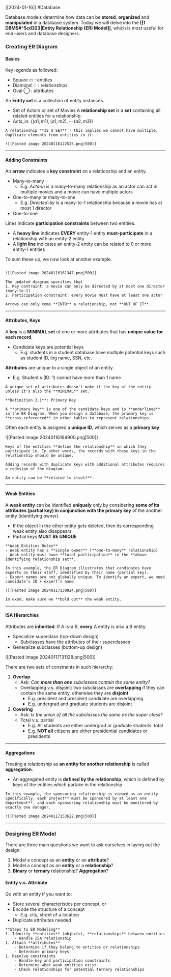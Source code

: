 [[2024-01-16]] #Database 

Database models determine how data can be **stored**, **organized** and **manipulated** in a database system. Today we will delve into the **[[1 DBMS#^5cd323|Entity Relationship (ER) Model]]**, which is most useful for end-users and database designers.

### Creating ER Diagram 
#### Basics
Key legends as followed:
- Square ▭ : entities
- Diamond ♢ : relationships
- Oval ⃝ : attributes

An **Entity set** is a collection of entity instances.
- Set of Actors or set of Movies
A **relationship set** is a **set** containing all related entities for a relationship.
- Acts_in: $\{(a1,m1), (a1,m2), \cdots\, (a2, m3)\}$

```ad-important
A relationship **IS A SET** - this implies we cannot have multiple, duplicate elements from entities in it.
```

```ad-example
![[Pasted image 20240116122525.png|500]]
```

---
#### Adding Constraints
An **arrow** indicates a **key constraint** on a relationship and an entity.
- Many-to-many
	- E.g. *Acts-in* is a many-to-many relationship as an actor can act in multiple movies and a movie can have multiple actors
- One-to-many or many-to-one
	- E.g. *Directed-by* is a many-to-1 relationship because a movie has at most 1 director
- One-to-one

Lines indicate **participation constraints** between two entities. 
- A **heavy line** indicates **EVERY** entity-1 entity **must-participate** in a relationship with an entity-2 entity 
- A **light line** indicates an entity-2 entity can be related to 0 or more entity-1 entities

To sum these up, we now look at another example.

```ad-example

![[Pasted image 20240116161347.png|500]]

The updated diagram specifies that
1. Key contraint: a movie can only be directed by at most one director (many-to-1)
2. Participation constraint: every movie must have at least one actor
```

```ad-warning
Arrows can only come **INTO** a relationship, not **OUT OF IT**.
```

---
#### Attributes, Keys
A **key** is a **MINIMAL set** of one or more attributes that has **unique value for each record**.
- Candidate keys are potential keys
	- E.g. students in a student database have multiple potential keys such as student ID, log name, SSN, etc.

**Attributes** are unique to a single object of an entity.
- E.g. Student s (ID: 1) cannot have more than 1 name

```ad-warning
A unique set of attributes doesn't make it the key of the entity unless it's also the **MINIMAL** set.
```

```ad-important
**Definition 2.1**: Primary Key

A **primary key** is one of the candidate keys and is **underlined** in the ER Diagram. When you design a database, the primary key is **cross-referenced** in other tables to represent relationships.
```

Often each entity is assigned a **unique ID**, which serves as a **primary key**. 

![[Pasted image 20240116164900.png|500]]

```ad-note
Keys of the entities **define the relationship** in which they participate in. In other words, the records with these keys in the relationship should be unique. 

Adding records with duplicate keys with additional attributes requires a redesign of the diagram. 
```

```ad-note
An entity can be **related to itself**.
```

---
#### Weak Entities 
A **weak entity** can be identified **uniquely** only by considering **some of its attributes (partial key) in conjunction with the primary key** of the another entity (identifying owner).
- If the object in the other entity gets deleted, then its corresponding weak entity also disappears
- Partial keys **MUST BE UNIQUE**

```ad-summary
**Weak Entities Rules**
- Weak entity has a **single owner** (**one-to-many** relationship)
- Weak entity must have **total participation** in the **above identifying relationship set**.
```

```ad-example
In this example, the ER Diagram illustrates that candidates have experts on their staff, identified by their name (partial key).
- Expert names are not globally unique. To identify an expert, we need candidate’s ID + expert’s name

![[Pasted image 20240117130824.png|500]]
```

```ad-warning
In exam, make sure we **bold out** the weak entity.
```

---
#### ISA Hierarchies
Attributes are **inherited**. If A is-a B, **every** A entity is also a B entity.
- Specialize superclass (top-down design)
	- Subclasses have the attributes of their superclasses
- Generalize subclasses (bottom-up design)

![[Pasted image 20240117131128.png|500]]

There are two sets of constraints in such hierarchy:
1. **Overlap**
	- Ask: *Can **more than one** subclasses contain the same entity?*
	- Overlapping v.s. disjoint: two subclasses are **overlapping** if they can contain the same entity, otherwise they are **disjoint**
		- E.g. president and president candidate are overlapping 
		- E.g. undergrad and graduate students are disjoint
1. **Covering**
	- Ask: *Is the union of all the subclasses the same as the super class?*
	- Total v.s. partial
		- E.g. All students are either undergrad or graduate students: total 
		- E.g. **NOT all** citizens are either presidential candidates or presidents

---
#### Aggregations
Treating a relationship as **an entity for another relationship** is called **aggregation**.
- An aggregated entity is **defined by the relationship**, which is defined by keys of the entities which partake in the relationship

```ad-example
In this example, the sponsoring relationship is viewed as an entity. Specifically, each project** must be sponsored by at least one department**, and each sponsoring relationship must be monitored by exactly one manager.

![[Pasted image 20240117153622.png|500]]
```

---
### Designing ER Model 
There are three main questions we want to ask ourselves in laying out the design:
1. Model a concept as an **entity** or an **attribute**?
2. Model a concept as an **entity** or a **relationship**?
3. **Binary** or **ternary** relationship? **Aggregation**?

#### Entity v.s. Attribute 
Go with an entity if you want to:
- Store several characteristics per concept, or
- Encode the structure of a concept 
	- E.g. city, street of a location
- Duplicate attributes needed

```ad-summary
**Steps to ER Modeling**
1. Identify **entities** (objects), **relationships** between entities
	- Handle ISA relationship
1. Attach **attributes**
	- Determine if they belong to entities or relationships 
	- Determine primary keys
1. Resolve constraints 
	- Handle key and participation constraints 
	- Determine what weak entities exist 
	- Check relationships for potential ternary relationships 
```

